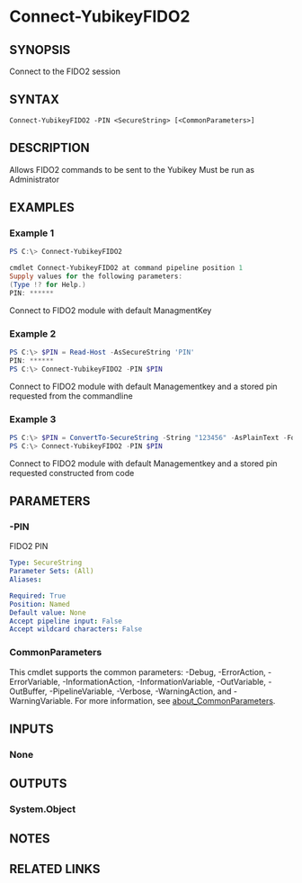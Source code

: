 ﻿---
external help file: powershellYK.dll-Help.xml
Module Name: powershellYK
online version:
schema: 2.0.0
---

# Connect-YubikeyFIDO2

## SYNOPSIS
Connect to the FIDO2 session

## SYNTAX

```
Connect-YubikeyFIDO2 -PIN <SecureString> [<CommonParameters>]
```

## DESCRIPTION
Allows FIDO2 commands to be sent to the Yubikey
Must be run as Administrator

## EXAMPLES

### Example 1
```powershell
PS C:\> Connect-YubikeyFIDO2

cmdlet Connect-YubikeyFIDO2 at command pipeline position 1
Supply values for the following parameters:
(Type !? for Help.)
PIN: ******
```

Connect to FIDO2 module with default ManagmentKey

### Example 2
```powershell
PS C:\> $PIN = Read-Host -AsSecureString 'PIN'
PIN: ******
PS C:\> Connect-YubikeyFIDO2 -PIN $PIN
```

Connect to FIDO2 module with default Managementkey and a stored pin requested from the commandline

### Example 3
```powershell
PS C:\> $PIN = ConvertTo-SecureString -String "123456" -AsPlainText -Force
PS C:\> Connect-YubikeyFIDO2 -PIN $PIN
```

Connect to FIDO2 module with default Managementkey and a stored pin requested constructed from code

## PARAMETERS

### -PIN
FIDO2 PIN

```yaml
Type: SecureString
Parameter Sets: (All)
Aliases:

Required: True
Position: Named
Default value: None
Accept pipeline input: False
Accept wildcard characters: False
```

### CommonParameters
This cmdlet supports the common parameters: -Debug, -ErrorAction, -ErrorVariable, -InformationAction, -InformationVariable, -OutVariable, -OutBuffer, -PipelineVariable, -Verbose, -WarningAction, and -WarningVariable. For more information, see [about_CommonParameters](http://go.microsoft.com/fwlink/?LinkID=113216).

## INPUTS

### None

## OUTPUTS

### System.Object
## NOTES

## RELATED LINKS
